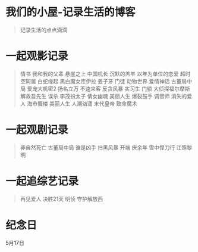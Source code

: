 # 我们的小屋-记录生活的博客

> 记录生活的点点滴滴

# 一起观影记录
>情书
>我和我的父辈
>悬崖之上
>中国机长
>沉默的羔羊
>以年为单位的恋爱
>超时空同居
>白蛇缘起
>黑白魔女库伊拉
>姜子牙
>门徒
>动物世界
>爱情神话
>古董局中局
>爱宠大机密2
>扬名立万
>不速来客
>反贪风暴
>实习生
>门锁
>大侦探福尔摩斯
>解救吾先生
>误杀
>李茂扮太子
>倩女幽魂
>美丽人生
>爆裂鼓手
>调音师
>消失的爱人
>海市蜃楼
>美丽人生
>人潮汹涌
>末代皇帝
>致命魔术


# 一起观剧记录
>非自然死亡
>古董局中局
>谁是凶手
>扫黑风暴
>开端
>庆余年
>雪中悍刀行
>江照黎明

# 一起追综艺记录
>再见爱人
>决胜21天
>明侦
>守护解放西

# 纪念日
5月17日
